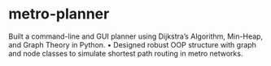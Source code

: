 # metro-planner
Built a command-line and GUI planner using Dijkstra’s Algorithm, Min-Heap, and Graph Theory in Python. • Designed robust OOP structure with graph and node classes to simulate shortest path routing in metro networks.
